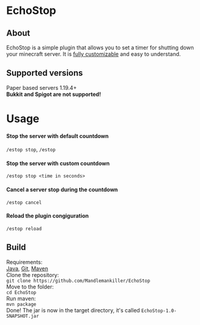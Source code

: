 # EchoStop
## About
EchoStop is a simple plugin that allows you to set a timer for shutting down your minecraft server. It is [fully customizable](https://github.com/Mandlemankiller/EchoStop/blob/master/src/main/resources/config.yml) and easy to understand.
## Supported versions
Paper based servers 1.19.4+<br>
**Bukkit and Spigot are not supported!**
# Usage
#### Stop the server with default countdown
`/estop stop`, `/estop`
#### Stop the server with custom countdown
`/estop stop <time in seconds>`
#### Cancel a server stop during the countdown
`/estop cancel`
#### Reload the plugin congiguration
`/estop reload`
## Build
Requirements: <br>
[Java](https://java.com), [Git](https://git-scm.com/), [Maven](https://maven.apache.org/)<br>
Clone the repository:<br>
```git clone https://github.com/Mandlemankiller/EchoStop``` <br>
Move to the folder:<br>
```cd EchoStop``` <br>
Run maven: <br>
```mvn package``` <br>
Done! The jar is now in the target directory, it's called ```EchoStop-1.0-SNAPSHOT.jar```